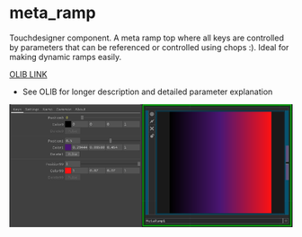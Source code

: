 # meta_ramp
 Touchdesigner component. A meta ramp top where all keys are controlled by parameters that can be referenced or controlled using chops :). Ideal for making dynamic ramps easily.

[OLIB LINK](https://olib.amb-service.net/component/meta-ramp)
* See OLIB for longer description and detailed parameter explanation

 ![MetaRamp component picture.](header.png)

